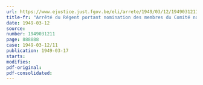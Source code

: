 ```yaml
---
url: https://www.ejustice.just.fgov.be/eli/arrete/1949/03/12/1949031211/justel
title-fr: "Arrêté du Régent portant nomination des membres du Comité national d'administration du Fonds national d'assurance maladie-invalidité"
date: 1949-03-12
source:
number: 1949031211
page: 888888
case: 1949-03-12/11
publication: 1949-03-17
starts:
modifies:
pdf-original:
pdf-consolidated:
---
```


